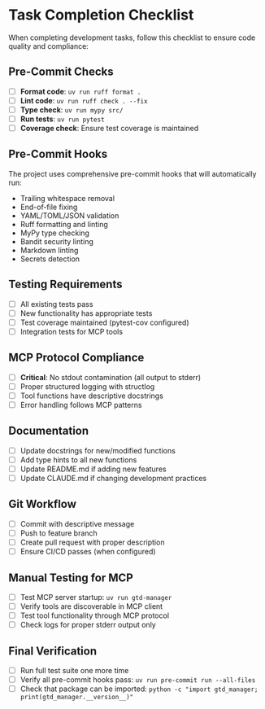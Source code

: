 # Task Completion Checklist

When completing development tasks, follow this checklist to ensure code quality and compliance:

## Pre-Commit Checks

- [ ] **Format code**: `uv run ruff format .`
- [ ] **Lint code**: `uv run ruff check . --fix`
- [ ] **Type check**: `uv run mypy src/`
- [ ] **Run tests**: `uv run pytest`
- [ ] **Coverage check**: Ensure test coverage is maintained

## Pre-Commit Hooks

The project uses comprehensive pre-commit hooks that will automatically run:

- Trailing whitespace removal
- End-of-file fixing
- YAML/TOML/JSON validation
- Ruff formatting and linting
- MyPy type checking
- Bandit security linting
- Markdown linting
- Secrets detection

## Testing Requirements

- [ ] All existing tests pass
- [ ] New functionality has appropriate tests
- [ ] Test coverage maintained (pytest-cov configured)
- [ ] Integration tests for MCP tools

## MCP Protocol Compliance

- [ ] **Critical**: No stdout contamination (all output to stderr)
- [ ] Proper structured logging with structlog
- [ ] Tool functions have descriptive docstrings
- [ ] Error handling follows MCP patterns

## Documentation

- [ ] Update docstrings for new/modified functions
- [ ] Add type hints to all new functions
- [ ] Update README.md if adding new features
- [ ] Update CLAUDE.md if changing development practices

## Git Workflow

- [ ] Commit with descriptive message
- [ ] Push to feature branch
- [ ] Create pull request with proper description
- [ ] Ensure CI/CD passes (when configured)

## Manual Testing for MCP

- [ ] Test MCP server startup: `uv run gtd-manager`
- [ ] Verify tools are discoverable in MCP client
- [ ] Test tool functionality through MCP protocol
- [ ] Check logs for proper stderr output only

## Final Verification

- [ ] Run full test suite one more time
- [ ] Verify all pre-commit hooks pass: `uv run pre-commit run --all-files`
- [ ] Check that package can be imported: `python -c "import gtd_manager; print(gtd_manager.__version__)"`
